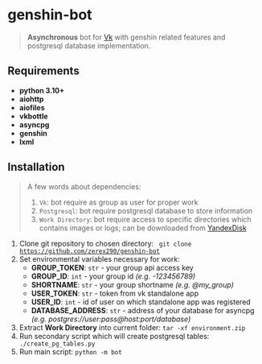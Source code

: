 # genshin-bot
> **Asynchronous** bot for [Vk](https://vk.com/bot_genshin) with genshin related features and postgresql database
> implementation.

## Requirements
* **python 3.10+**
* **aiohttp**
* **aiofiles**
* **vkbottle**
* **asyncpg**
* **genshin**
* **lxml**

## Installation
> A few words about dependencies:
> 1. <code>Vk</code>: bot require as group as user for proper work
> 2. <code>Postgresql</code>: bot require postgresql database to store information
> 3. <code>Work Directory</code>: bot require access to specific directories which contains images or logs; 
can be downloaded from [YandexDisk](https://disk.yandex.ru/d/LPnj__Hr9pK8NA)

 1. Clone git repository to chosen directory:
<code> git clone https://github.com/zerex290/genshin-bot </code>
 2. Set environmental variables necessary for work:
    * **GROUP_TOKEN**: <code>str</code> - your group api access key
    * **GROUP_ID**: <code>int</code> - your group id *(e.g. -123456789)*
    * **SHORTNAME**: <code>str</code> - your group shortname *(e.g. @my_group)*
    * **USER_TOKEN**: <code>str</code> - token from vk standalone app
    * **USER_ID**: <code>int</code> - id of user on which standalone app was registered
    * **DATABASE_ADDRESS**: <code>str</code> - address of your database for asyncpg
*(e.g. postgres://user:pass@host:port/database)*
 3. Extract **Work Directory** into current folder: <code>tar -xf environment.zip </code>
 4. Run secondary script which will create postgresql tables: <code> ./create_pg_tables.py </code>
 5. Run main script: <code>python -m bot</code>
